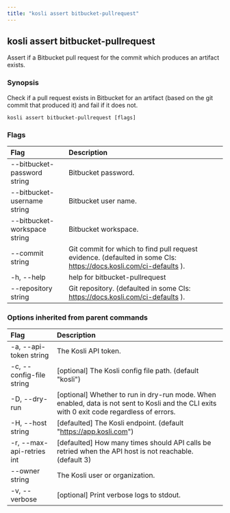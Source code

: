 ```yaml
---
title: "kosli assert bitbucket-pullrequest"
---
```


## kosli assert bitbucket-pullrequest

Assert if a Bitbucket pull request for the commit which produces an artifact exists.

### Synopsis


   Check if a pull request exists in Bitbucket for an artifact (based on the git commit that produced it) and fail if it does not. 

```shell
kosli assert bitbucket-pullrequest [flags]
```

### Flags
| Flag | Description |
| :--- | :--- |
|        --bitbucket-password string  |  Bitbucket password.  |
|        --bitbucket-username string  |  Bitbucket user name.  |
|        --bitbucket-workspace string  |  Bitbucket workspace.  |
|        --commit string  |  Git commit for which to find pull request evidence. (defaulted in some CIs: https://docs.kosli.com/ci-defaults ).  |
|    -h, --help  |  help for bitbucket-pullrequest  |
|        --repository string  |  Git repository. (defaulted in some CIs: https://docs.kosli.com/ci-defaults ).  |


### Options inherited from parent commands
| Flag | Description |
| :--- | :--- |
|    -a, --api-token string  |  The Kosli API token.  |
|    -c, --config-file string  |  [optional] The Kosli config file path. (default "kosli")  |
|    -D, --dry-run  |  [optional] Whether to run in dry-run mode. When enabled, data is not sent to Kosli and the CLI exits with 0 exit code regardless of errors.  |
|    -H, --host string  |  [defaulted] The Kosli endpoint. (default "https://app.kosli.com")  |
|    -r, --max-api-retries int  |  [defaulted] How many times should API calls be retried when the API host is not reachable. (default 3)  |
|        --owner string  |  The Kosli user or organization.  |
|    -v, --verbose  |  [optional] Print verbose logs to stdout.  |


